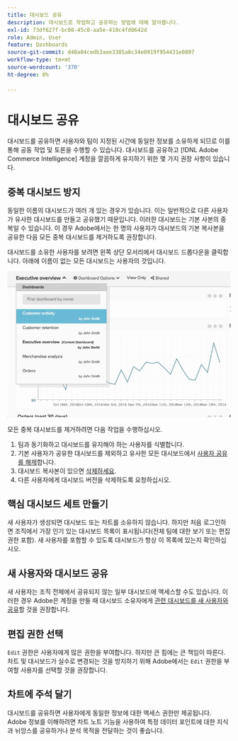 ```yaml
---
title: 대시보드 공유
description: 대시보드로 작업하고 공유하는 방법에 대해 알아봅니다.
exl-id: 73df627f-bc08-45c0-aa5e-410c4fd0642d
role: Admin, User
feature: Dashboards
source-git-commit: d40a04cedb3aee3385a8c34e0919f954431e0897
workflow-type: tm+mt
source-wordcount: '370'
ht-degree: 0%

---
```


# 대시보드 공유

대시보드를 공유하면 사용자와 팀이 지정된 시간에 동일한 정보를 소유하게 되므로 이를 통해 공동 작업 및 토론을 수행할 수 있습니다. 대시보드를 공유하고 [!DNL Adobe Commerce Intelligence] 계정을 깔끔하게 유지하기 위한 몇 가지 권장 사항이 있습니다.

## 중복 대시보드 방지

동일한 이름의 대시보드가 여러 개 있는 경우가 있습니다. 이는 일반적으로 다른 사용자가 유사한 대시보드를 만들고 공유했기 때문입니다. 이러한 대시보드는 기본 사본의 중복일 수 있습니다. 이 경우 Adobe에서는 한 명의 사용자가 대시보드의 기본 복사본을 공유한 다음 모든 중복 대시보드를 제거하도록 권장합니다.

대시보드를 소유한 사용자를 보려면 왼쪽 상단 모서리에서 대시보드 드롭다운을 클릭합니다. 아래에 이름이 없는 모든 대시보드는 사용자의 것입니다.

![](../../mbi/assets/Dash_ownership.png)

모든 중복 대시보드를 제거하려면 다음 작업을 수행하십시오.

1. 팀과 동기화하고 대시보드를 유지해야 하는 사용자를 식별합니다.
1. 기본 사용자가 공유한 대시보드를 제외하고 유사한 모든 대시보드에서 [사용자 공유를 해제](../data-user/dashboards/leave-dashboard.md)합니다.
1. 대시보드 복사본이 있으면 [삭제하세요](../data-user/dashboards/deleting-dashboard.md).
1. 다른 사용자에게 대시보드 버전을 삭제하도록 요청하십시오.

## 핵심 대시보드 세트 만들기

새 사용자가 생성되면 대시보드 또는 차트를 소유하지 않습니다. 하지만 처음 로그인하면 조직에서 가장 인기 있는 대시보드 목록이 표시됩니다(전체 팀에 대한 보기 또는 편집 권한 포함). 새 사용자를 포함할 수 있도록 대시보드가 항상 이 목록에 있는지 확인하십시오.

## 새 사용자와 대시보드 공유

새 사용자는 조직 전체에서 공유되지 않는 일부 대시보드에 액세스할 수도 있습니다. 이러한 경우 Adobe은 계정을 만들 때 대시보드 소유자에게 [관련 대시보드를 새 사용자와 공유](../data-user/dashboards/share-dashboard-with-users.md)할 것을 권장합니다.

## 편집 권한 선택

`Edit` 권한은 사용자에게 많은 권한을 부여합니다. 하지만 큰 힘에는 큰 책임이 따른다. 차트 및 대시보드가 실수로 변경되는 것을 방지하기 위해 Adobe에서는 `Edit` 권한을 부여할 사용자를 선택할 것을 권장합니다.

## 차트에 주석 달기

대시보드를 공유하면 사용자에게 동일한 정보에 대한 액세스 권한만 제공됩니다. Adobe 정보를 이해하려면 차트 노트 기능을 사용하여 특정 데이터 포인트에 대한 지식과 뉘앙스를 공유하거나 분석 목적을 전달하는 것이 좋습니다.

